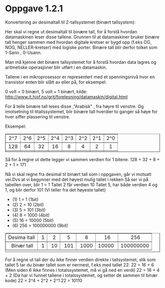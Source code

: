 # Oppgave 1.2.1

Konvertering av desimaltall til 2-tallsystemet (binært tallsystem):

Her skal vi regne ut desimaltall til binære tall, for å forstå hvordan datamaskinen leser disse tallene.
Grunnen til at datamaskiner bruker binære tall henger sammen med hvordan digitale kretser er bygd opp (f.eks OG, NOG, NELLER-kretser) med logiske porter. Binære tall blir derfor tolket som 1-Sann , 0-Usann.

Man må kjenne det binære tallsystemet for å forstå hvordan data lagres og aritmetiske operasjoner blir utført i en datamaskin.

Tallene i en mikroprosessor er representert med et spenningsnivå hvor en transistor enten blir slått av eller på, for eksempel:

0 volt = 0 binært, 5 volt = 1 binært, kilde: http://www.it.hiof.no/grit/forelesning/datamaskin/digital.html

For å telle binære tall leses disse ,"Arabisk" , fra høyre til venstre. Og imotsetning til titallssystemet, blir binære tall hverdier to ganger så høye for hver siffer plassering til venstre.

Eksempel: 

<table style="height: 59px;" border="1" width="311">
<tbody>
<tr>
<td style="text-align: center;">2^7</td>
<td style="text-align: center;">2^6</td>
<td style="text-align: center;">2^5</td>
<td style="text-align: center;">2^4</td>
<td style="text-align: center;">2^3</td>
<td style="text-align: center;">2^2</td>
<td style="text-align: center;">2^1</td>
<td style="text-align: center;">2^0</td>
</tr>
<tr>
<td style="text-align: center;">128</td>
<td style="text-align: center;">64</td>
<td style="text-align: center;">32</td>
<td style="text-align: center;">16</td>
<td style="text-align: center;">8</td>
<td style="text-align: center;">4</td>
<td style="text-align: center;">2</td>
<td style="text-align: center;">1</td>
</tr>
<tr>
<td style="text-align: center;"><strong>1</strong></td>
<td style="text-align: center;"><strong>0</strong></td>
<td style="text-align: center;"><strong>1</strong></td>
<td style="text-align: center;"><strong>0</strong></td>
<td style="text-align: center;"><strong>1</strong></td>
<td style="text-align: center;"><strong>0</strong></td>
<td style="text-align: center;"><strong>1</strong></td>
<td style="text-align: center;"><strong>1</strong></td>
</tr>
</tbody>
</table>

Så for å regne ut dette legger vi sammen verdien for 1 bitene.
128 + 32 + 8 + 2 + 1 = 171


Nå vi skal regne fra desimal til binært tall som i oppgaven, går vi motsatt vei.Dvs at vi begynner med det høyest mulig tallet i rekken 
Så ser vi på tabellen over, blir 1 = 1
Tallet 2 får verdien 10
Tallet 5, har både verdien 4 og 1, og blir derfor 101 (Vi teller fra det høyeste tallet)

* (1) 1 = 1 (1bit)
* (2) 2 = 10 (2bit)
* (3) 5 = 101 (3bit) 
* (4) 8 = 1000 (4bit) 
* (5) 16 = 10000 (5bit) 
* (6) 256 = 100000000 (9bit)

<table style="height: 62px;" border="1" width="417">
<tbody>
<tr>
<td style="text-align: center;">Desima ltall</td>
<td style="text-align: center;">&nbsp;1</td>
<td style="text-align: center;">&nbsp;2</td>
<td style="text-align: center;">&nbsp;5</td>
<td style="text-align: center;">&nbsp;8</td>
<td style="text-align: center;">&nbsp;16</td>
<td style="text-align: center;">&nbsp;256</td>
</tr>
<tr>
<td style="text-align: center;">&nbsp;Bin&aelig;r tall</td>
<td style="text-align: center;">&nbsp;1</td>
<td style="text-align: center;">&nbsp;10</td>
<td style="text-align: center;">&nbsp;101</td>
<td style="text-align: center;">&nbsp;1000</td>
<td style="text-align: center;">10000&nbsp;</td>
<td style="text-align: center;">100000000</td>
</tr>
</tbody>
</table>
For å regne ut tall der du ikke finner verdien direkte i tallsystemet, slik som tallet 5 tar du binær tallet som er nermest, f.eks med tallet 22:
22 = 16 + 6 (Men siden 6 ikke finnes i totalssystemet, må vi gå ned en verdi)
22 = 16 + 4 + 2 (Da har vi funnet tallene i totalssystemet, og setter de sammen til binær kode)
22 = 2^4 + 2^2 + 2^1 
22 = 10110

